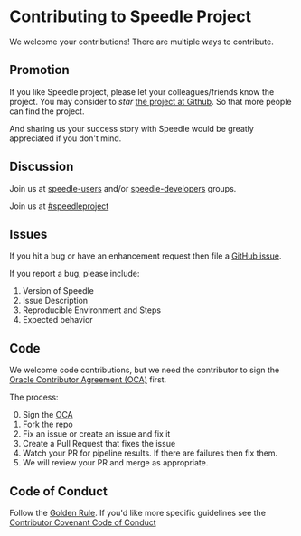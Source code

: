 # Contributing to Speedle Project

We welcome your contributions! There are multiple ways to contribute.

## Promotion

If you like Speedle project, please let your colleagues/friends know the project. You may consider to _star_ [the project at Github](https://github.com/oracle/speedle). So that more people can find the project.

And sharing us your success story with Speedle would be greatly appreciated if you don't mind.


## Discussion

Join us at [speedle-users](https://groups.google.com/forum/#!forum/speedle-users) and/or [speedle-developers](https://groups.google.com/forum/#!forum/speedle-developers) groups.

Join us at [#speedleproject](https://join.slack.com/t/speedleproject/shared_invite/enQtNTI4NjUzMzM0MTMxLTQ4MTBiOGMxMDUxMDRkZWRkOGNkMmY4MzVmZDQxYTBiZjk4NzlmZjRlYTJiY2E0NjYyYTM4OTAzM2NhMDMwNzc)

## Issues

If you hit a bug or have an enhancement request then file a [GitHub issue](https://github.com/oracle/speedle/issues).

If you report a bug, please include:

1. Version of Speedle
2. Issue Description
3. Reproducible Environment and Steps
4. Expected behavior


## Code

We welcome code contributions, but we need the contributor to sign the
[Oracle Contributor Agreement (OCA)](https://www.oracle.com/technetwork/community/oca-486395.html)
first.

The process:

0. Sign the [OCA](https://www.oracle.com/technetwork/community/oca-486395.html)
1. Fork the repo
2. Fix an issue or create an issue and fix it
3. Create a Pull Request that fixes the issue
4. Watch your PR for pipeline results. If there are failures then fix them.
5. We will review your PR and merge as appropriate.

## Code of Conduct

Follow the [Golden Rule](https://en.wikipedia.org/wiki/Golden_Rule). If
you'd like more specific guidelines see the
[Contributor Covenant Code of Conduct](https://www.contributor-covenant.org/version/1/4/code-of-conduct.html)
